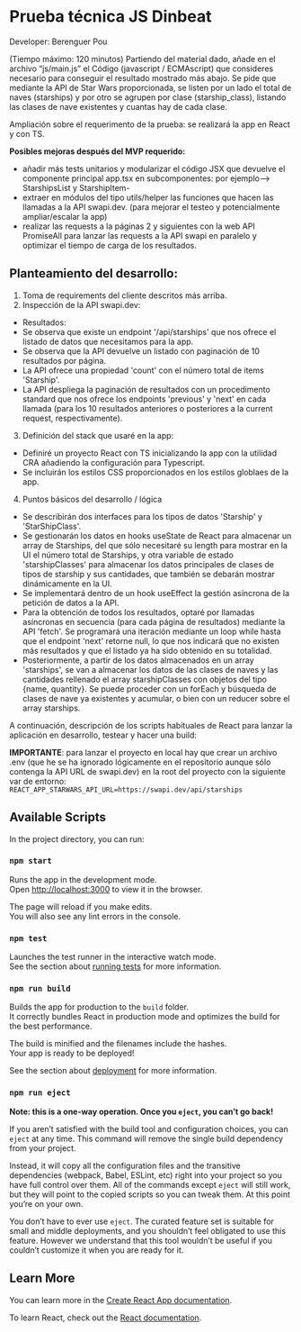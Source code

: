 # Prueba técnica JS Dinbeat

Developer: Berenguer Pou

(Tiempo máximo: 120 minutos)
Partiendo del material dado, añade en el archivo “js/main.js” el Código (javascript / ECMAscript) que consideres necesario para conseguir el resultado mostrado más abajo.
Se pide que mediante la API de Star Wars proporcionada, se listen por un lado el total de naves (starships) y por otro se agrupen por clase (starship_class), listando las clases de nave existentes y cuantas hay de cada clase.

Ampliación sobre el requerimento de la prueba: se realizará la app en React y con TS.

**Posibles mejoras después del MVP requerido:** 
- añadir más tests unitarios y modularizar el código JSX que devuelve el componente principal app.tsx en subcomponentes: por ejemplo--> StarshipsList y StarshipItem-
- extraer en módulos del tipo utils/helper las funciones que hacen las llamadas a la API swapi.dev. (para mejorar el testeo y potencialmente ampliar/escalar la app)
- realizar las requests a la páginas 2 y siguientes con la web API PromiseAll para lanzar las requests a la API swapi en paralelo y optimizar el tiempo de carga de los resultados.

## Planteamiento del desarrollo:

1. Toma de requirements del cliente descritos más arriba.
2. Inspección de la API swapi.dev:
- Resultados:
- Se observa que existe un endpoint '/api/starships' que nos ofrece el listado de datos que necesitamos para la app.
- Se observa que la API devuelve un listado con paginación de 10 resultados por página.
- La API ofrece una propiedad 'count' con el número total de items 'Starship'.
- La API despliega la paginación de resultados con un procedimento standard que nos ofrece los endpoints 'previous' y 'next' en cada llamada (para los 10 resultados anteriores o posteriores a la current request, respectivamente).
3. Definición del stack que usaré en la app:
- Definiré un proyecto React con TS inicializando la app con la utilidad CRA añadiendo la configuración para Typescript.
- Se incluirán los estilos CSS proporcionados en los estilos globlaes de la app.
4. Puntos básicos del desarrollo / lógica
- Se describirán dos interfaces para los tipos de datos 'Starship' y 'StarShipClass'. 
- Se gestionarán los datos en hooks useState de React para almacenar un array de Starships, del que sólo necesitaré su length para mostrar en la UI el número total de Starships, y otra variable de estado 'starshipClasses' para almacenar los datos principales de clases de tipos de starship y sus cantidades, que también se debarán mostrar dinámicamente en la UI.
- Se implementará dentro de un hook useEffect la gestión asíncrona de la petición de datos a la API.
- Para la obtención de todos los resultados, optaré por llamadas asíncronas en secuencia (para cada página de resultados) mediante la API 'fetch'. Se programará una iteración mediante un loop while hasta que el endpoint 'next' retorne null, lo que nos indicará que no existen más resultados y que el listado ya ha sido obtenido en su totalidad.
- Posteriormente, a partir de los datos almacenados en un array 'starships', se van a almacenar los datos de las clases de naves y las cantidades rellenado el array starshipClasses con objetos del tipo {name, quantity}. Se puede proceder con un forEach y búsqueda de clases de nave ya existentes y acumular, o bien con un reducer sobre el array starships.

A continuación, descripción de los scripts habituales de React para lanzar la aplicación en desarrollo, testear y hacer una build:

**IMPORTANTE**: para lanzar el proyecto en local hay que crear un archivo .env (que he se ha ignorado lógicamente en el repositorio aunque sólo contenga la API URL de swapi.dev) en la root del proyecto con la siguiente var de entorno:
`REACT_APP_STARWARS_API_URL=https://swapi.dev/api/starships`

## Available Scripts

In the project directory, you can run:

### `npm start`

Runs the app in the development mode.\
Open [http://localhost:3000](http://localhost:3000) to view it in the browser.

The page will reload if you make edits.\
You will also see any lint errors in the console.

### `npm test`

Launches the test runner in the interactive watch mode.\
See the section about [running tests](https://facebook.github.io/create-react-app/docs/running-tests) for more information.

### `npm run build`

Builds the app for production to the `build` folder.\
It correctly bundles React in production mode and optimizes the build for the best performance.

The build is minified and the filenames include the hashes.\
Your app is ready to be deployed!

See the section about [deployment](https://facebook.github.io/create-react-app/docs/deployment) for more information.

### `npm run eject`

**Note: this is a one-way operation. Once you `eject`, you can’t go back!**

If you aren’t satisfied with the build tool and configuration choices, you can `eject` at any time. This command will remove the single build dependency from your project.

Instead, it will copy all the configuration files and the transitive dependencies (webpack, Babel, ESLint, etc) right into your project so you have full control over them. All of the commands except `eject` will still work, but they will point to the copied scripts so you can tweak them. At this point you’re on your own.

You don’t have to ever use `eject`. The curated feature set is suitable for small and middle deployments, and you shouldn’t feel obligated to use this feature. However we understand that this tool wouldn’t be useful if you couldn’t customize it when you are ready for it.

## Learn More

You can learn more in the [Create React App documentation](https://facebook.github.io/create-react-app/docs/getting-started).

To learn React, check out the [React documentation](https://reactjs.org/).
